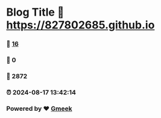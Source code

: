 # Blog Title :link: https://827802685.github.io 
### :page_facing_up: [16](https://827802685.github.io/tag.html) 
### :speech_balloon: 0 
### :hibiscus: 2872 
### :alarm_clock: 2024-08-17 13:42:14 
### Powered by :heart: [Gmeek](https://github.com/Meekdai/Gmeek)
